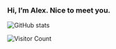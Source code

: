 ### Hi, I’m Alex. Nice to meet you.

![GitHub stats](https://github-readme-stats.vercel.app/api?username=bartleby&show_icons=true&theme=cobalt)

<!-- ![Top Langs](https://github-readme-stats.vercel.app/api/top-langs/?username=bartleby&layout=compact&theme=cobalt) -->

<img alt="Visitor Count" src="https://visitor-badge.glitch.me/badge?page_id=bartleby.bartleby">

